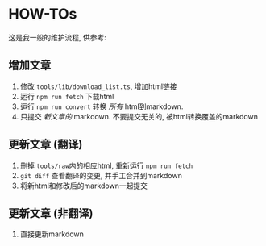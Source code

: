 # HOW-TOs

这是我一般的维护流程, 供参考:

## 增加文章

1. 修改 `tools/lib/download_list.ts`, 增加html链接
2. 运行 `npm run fetch` 下载html
3. 运行 `npm run convert` 转换 *所有* html到markdown.
3. 只提交 *新文章的* markdown. 不要提交无关的, 被html转换覆盖的markdown

## 更新文章 (翻译)

1. 删掉 `tools/raw`内的相应html, 重新运行 `npm run fetch`
2. `git diff` 查看翻译的变更, 并手工合并到markdown
3. 将新html和修改后的markdown一起提交

## 更新文章 (非翻译)

1. 直接更新markdown